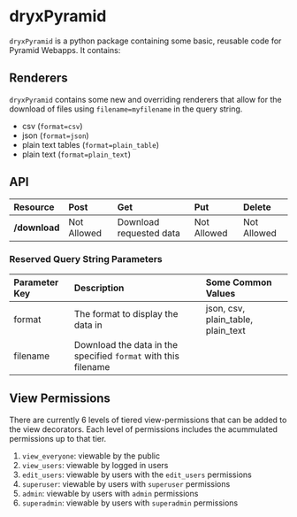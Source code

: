 # dryxPyramid

`dryxPyramid` is a python package containing some basic, reusable code for Pyramid Webapps. It contains:

## Renderers

`dryxPyramid` contains some new and overriding renderers that allow for the download of files using `filename=myfilename` in the query string.

* csv (`format=csv`)
* json (`format=json`)
* plain text tables (`format=plain_table`)
* plain text (`format=plain_text`)

## API

| **Resource**  | **Post** | **Get** | **Put** | **Delete** | 
| :------------ | :----------- | :----------- | :----------- | :----------- |
| **/download**     | Not Allowed  | Download requested data  | Not Allowed  | Not Allowed  | 

### Reserved Query String Parameters

| Parameter Key | Description | Some Common Values |
| :------ | :------- | :------- |
| format | The format to display the data in | json, csv, plain_table, plain_text |
| filename | Download the data in the specified `format` with this filename | |


## View Permissions 

There are currently 6 levels of tiered view-permissions that can be added to the view decorators. Each level of permissions includes the acummulated permissions up to that tier.

1. `view_everyone`: viewable by the public
2. `view_users`: viewable by logged in users
3. `edit_users`: viewable by users with the `edit_users` permissions
4. `superuser`: viewable by users with `superuser` permissions
5. `admin`: viewable by users with `admin` permissions
6. `superadmin`: viewable by users with `superadmin` permissions
